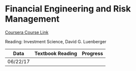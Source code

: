 Financial Engineering and Risk Management
===

[Coursera Course Link](https://www.coursera.org/learn/financial-engineering-1)

Reading: Investment Science, David G. Luenberger

|Data       | Textbook Reading | Progress   |
|-----------|:----------------:|:----------:|
|06/22/17   |  | |
